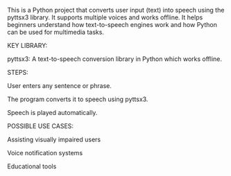 This is a Python project that converts user input (text) into speech using the pyttsx3 library. It supports multiple voices and works offline. It helps beginners understand how text-to-speech engines work and how Python can be used for multimedia tasks.

KEY LIBRARY:

pyttsx3: A text-to-speech conversion library in Python which works offline.

STEPS:

User enters any sentence or phrase.

The program converts it to speech using pyttsx3.

Speech is played automatically.

POSSIBLE USE CASES:

Assisting visually impaired users

Voice notification systems

Educational tools
